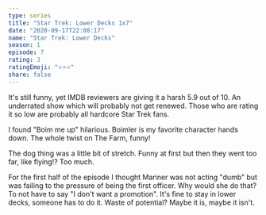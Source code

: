 ```yaml
---
type: series
title: "Star Trek: Lower Decks 1x7"
date: "2020-09-17T22:08:17"
name: "Star Trek: Lower Decks"
season: 1
episode: 7
rating: 3
ratingEmoji: "⭐️⭐️⭐️"
share: false
---
```


It's still funny, yet IMDB reviewers are giving it a harsh 5.9 out of 10. An underrated show which will probably not get renewed. Those who are rating it so low are probably all hardcore Star Trek fans.

I found "Boim me up" hilarious. Boimler is my favorite character hands down. The whole twist on The Farm, funny!

The dog thing was a little bit of stretch. Funny at first but then they went too far, like flying!? Too much.

For the first half of the episode I thought Mariner was not acting "dumb" but was failing to the pressure of being the first officer. Why would she do that? To not have to say "I don't want a promotion". It's fine to stay in lower decks, someone has to do it. Waste of potential? Maybe it is, maybe it isn't.
